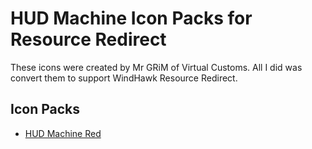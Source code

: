 # HUD Machine Icon Packs for Resource Redirect
These icons were created by Mr GRiM of Virtual Customs. All I did was convert them to support WindHawk Resource Redirect.

<!-- ////////////////////////////////////////////////////////////////////////////////////////////////////////////////////////////////////////////////////////// -->

## Icon Packs

- [HUD Machine Red][HUD_MACHINE_RED]

<!-- ////////////////////////////////////////////////////////////////////////////////////////////////////////////////////////////////////////////////////////// -->

[HUD_MACHINE_RED]: /HUD-Machine-Red/

<!-- ////////////////////////////////////////////////////////////////////////////////////////////////////////////////////////////////////////////////////////// -->
